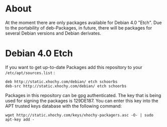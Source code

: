 # About #

At the moment there are only packages available for Debian 4.0 "Etch". Due to the portability of deb-Packages, in future, there will be packages for several Debian versions and Debian derivates.

# Debian 4.0 Etch #

If you want to get up-to-date Packages add this repository to your `/etc/apt/sources.list` :

```
deb http://static.xhochy.com/debian/ etch schoorbs
deb-src http://static.xhochy.com/debian/ etch schoorbs
```

Packages in this repository can be gpg authenticated. The key that is being used for signing the packages is 129DE187. You can enter this key into the APT trusted keys database with the following command:

```
wget http://static.xhochy.com/keys/xhochy-packagers.asc -O- | sudo apt-key add - 
```